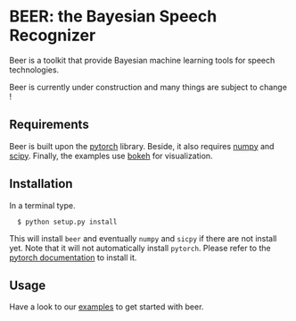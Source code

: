 BEER: the Bayesian Speech Recognizer
====================================

Beer is a toolkit that provide Bayesian machine learning tools for
speech technologies.

Beer is currently under construction and many things are subject to
change !

Requirements
------------

Beer is built upon the [pytorch](http://pytorch.org)
library. Beside, it also requires [numpy](http://www.numpy.org) and
[scipy](https://www.scipy.org/scipylib/index.html).  Finally, the
examples use [bokeh](https://bokeh.pydata.org/en/latest/) for
visualization.

Installation
------------

In a terminal type.

```
  $ python setup.py install
```

This will install ``beer`` and eventually ``numpy`` and ``sicpy``
if there are not install yet. Note that it will not
automatically install ``pytorch``. Please refer to the
[pytorch documentation](https://github.com/pytorch/pytorch)
to install it.


Usage
-----

Have a look to our [examples](https://github.com/beer-asr/beer/tree/master/examples)
to get started with beer.
